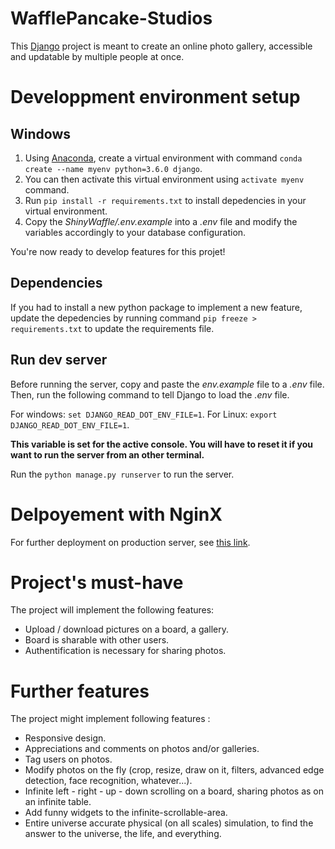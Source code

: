 # WafflePancake-Studios

This [Django](https://www.djangoproject.com/) project is meant to create
an online photo gallery, accessible and updatable by multiple people at once.

# Developpment environment setup

## Windows

1. Using [Anaconda](https://www.continuum.io/downloads), create a virtual
   environment with command `conda create --name myenv python=3.6.0 django`.
2. You can then activate this virtual environment using `activate myenv`
   command.
3. Run `pip install -r requirements.txt` to install depedencies in your virtual
   environment.
4. Copy the _ShinyWaffle/.env.example_ into a _.env_ file and modify
   the variables accordingly to your database configuration.

You're now ready to develop features for this projet!

## Dependencies

If you had to install a new python package to implement a new feature, update
the depedencies by running command `pip freeze > requirements.txt` to update
the requirements file.

## Run dev server

Before running the server, copy and paste the _env.example_ file to a _.env_
file. Then, run the following command to tell Django to load the _.env_ file.

For windows: `set DJANGO_READ_DOT_ENV_FILE=1`.
For Linux: `export DJANGO_READ_DOT_ENV_FILE=1`.

__This variable is set for the active console. You will have to reset it if you
want to run the server from an other terminal.__

Run the `python manage.py runserver` to run the server.

# Delpoyement with NginX

For further deployment on production server, see [this link](http://uwsgi-docs.readthedocs.io/en/latest/tutorials/Django_and_nginx.html).

# Project's must-have

The project will implement the following features:
* Upload / download pictures on a board, a gallery.
* Board is sharable with other users.
* Authentification is necessary for sharing photos.

# Further features

The project might implement following features :
* Responsive design.
* Appreciations and comments on photos and/or galleries.
* Tag users on photos.
* Modify photos on the fly (crop, resize, draw on it, filters, advanced edge detection, face recognition, whatever...).
* Infinite left - right - up - down scrolling on a board, sharing photos as on an infinite table.
* Add funny widgets to the infinite-scrollable-area.
* Entire universe accurate physical (on all scales) simulation, to find the answer to the universe, the life, and everything.
